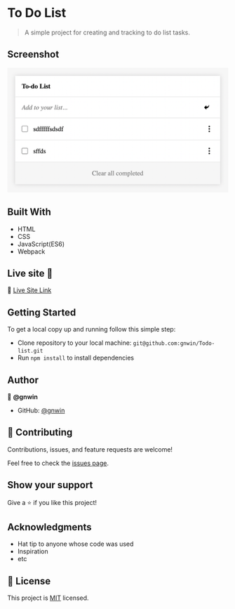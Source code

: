 # To Do List

> A simple project for creating and tracking to do list tasks.

## Screenshot

<img src="./src/assets/images/Screenshot 2022-03-30 at 2.44.58 AM.png">

## Built With

- HTML
- CSS
- JavaScript(ES6)
- Webpack

## Live site 🚀

🔗 [Live Site Link](https://gnwin.github.io/Todo-list/src/index.html)

## Getting Started

To get a local copy up and running follow this simple step:

- Clone repository to your local machine: `git@github.com:gnwin/Todo-list.git`
- Run `npm install` to install dependencies


## Author

👤 **@gnwin**

- GitHub: [@gnwin](https://github.com/gnwin)


## 🤝 Contributing

Contributions, issues, and feature requests are welcome!

Feel free to check the [issues page](../../issues/).

## Show your support

Give a ⭐️ if you like this project!

## Acknowledgments

- Hat tip to anyone whose code was used
- Inspiration
- etc

## 📝 License

This project is [MIT](./LICENSE) licensed.
